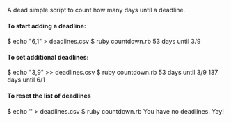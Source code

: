  A dead simple script to count how many days until a deadline.

#### To start adding a deadline:
$ echo "6,1" > deadlines.csv
$ ruby countdown.rb 
53 days until 3/9

#### To set additional deadlines:
$ echo "3,9" >> deadlines.csv
$ ruby countdown.rb
53 days until 3/9
137 days until 6/1

#### To reset the list of deadlines
$ echo '' > deadlines.csv
$ ruby countdown.rb
You have no deadlines. Yay!


